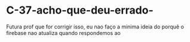 # C-37-acho-que-deu-errado-
Futura prof que for corrigir isso, eu nao faço a minima ideia do porquê o firebase nao atualiza quando respondemos ao 

